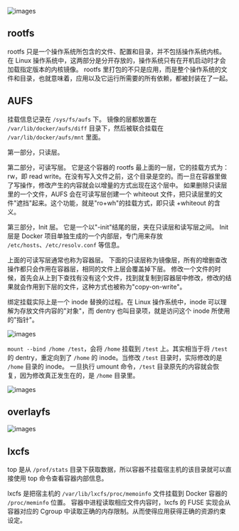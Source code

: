 ![images](http://70data.net/upload/kubernetes/640-3.png)

## rootfs

rootfs 只是一个操作系统所包含的文件、配置和目录，并不包括操作系统内核。在 Linux 操作系统中，这两部分是分开存放的，操作系统只有在开机启动时才会加载指定版本的内核镜像。
rootfs 里打包的不只是应用，而是整个操作系统的文件和目录，也就意味着，应用以及它运行所需要的所有依赖，都被封装在了一起。

## AUFS

挂载信息记录在 `/sys/fs/aufs` 下。
镜像的层都放置在 `/var/lib/docker/aufs/diff` 目录下，然后被联合挂载在 `/var/lib/docker/aufs/mnt` 里面。

第一部分，只读层。

第二部分，可读写层。
它是这个容器的 rootfs 最上面的一层，它的挂载方式为：rw，即 read write。在没有写入文件之前，这个目录是空的。而一旦在容器里做了写操作，修改产生的内容就会以增量的方式出现在这个层中。
如果删除只读层里的一个文件，AUFS 会在可读写层创建一个 whiteout 文件，把只读层里的文件"遮挡"起来。这个功能，就是"ro+wh"的挂载方式，即只读 +whiteout 的含义。

第三部分，Init 层。
它是一个以"-init"结尾的层，夹在只读层和读写层之间。
Init 层是 Docker 项目单独生成的一个内部层，专门用来存放 `/etc/hosts`、`/etc/resolv.conf` 等信息。

上面的可读写层通常也称为容器层。
下面的只读层称为镜像层，所有的增删查改操作都只会作用在容器层，相同的文件上层会覆盖掉下层。
修改一个文件的时候，首先会从上到下查找有没有这个文件，找到就复制到容器层中修改，修改的结果就会作用到下层的文件，这种方式也被称为"copy-on-write"。

绑定挂载实际上是一个 inode 替换的过程。在 Linux 操作系统中，inode 可以理解为存放文件内容的"对象"，而 dentry 也叫目录项，就是访问这个 inode 所使用的"指针"。

![images](http://70data.net/upload/kubernetes/95c957b3c2813bb70eb784b8d1daedc6.png)

`mount --bind /home /test`，会将 `/home` 挂载到 `/test` 上。其实相当于将 `/test` 的 dentry，重定向到了 `/home` 的 inode。当修改 `/test` 目录时，实际修改的是 `/home` 目录的 inode。
一旦执行 umount 命令，`/test` 目录原先的内容就会恢复，因为修改真正发生在的，是 `/home` 目录里。

![images](http://70data.net/upload/kubernetes/2b1b470575817444aef07ae9f51b7a18.png)

## overlayfs

![images](http://70data.net/upload/kubernetes/igF3VQg2c-4ckZgi-K2WwQ.webp)

## lxcfs

top 是从 `/prof/stats` 目录下获取数据，所以容器不挂载宿主机的该目录就可以直接使用 top 命令查看容器内部信息。

lxcfs 是把宿主机的 `/var/lib/lxcfs/proc/memoinfo` 文件挂载到 Docker 容器的 `/proc/meminfo` 位置。
容器中进程读取相应文件内容时，lxcfs 的 FUSE 实现会从容器对应的 Cgroup 中读取正确的内存限制。从而使得应用获得正确的资源约束设定。

